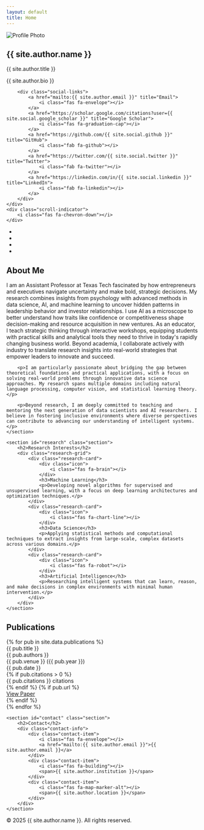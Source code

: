 ```yaml
---
layout: default
title: Home
---
```


<section class="hero">
    <div class="hero-content">
        <div class="profile-image">
            <img src="{{ '/assets/images/profile.jpg' | relative_url }}" alt="Profile Photo">
        </div>
        <h1 class="hero-title">{{ site.author.name }}</h1>
        <p class="hero-subtitle">{{ site.author.title }}</p>
        <p class="hero-bio">{{ site.author.bio }}</p>
        
        <div class="social-links">
            <a href="mailto:{{ site.author.email }}" title="Email">
                <i class="fas fa-envelope"></i>
            </a>
            <a href="https://scholar.google.com/citations?user={{ site.social.google_scholar }}" title="Google Scholar">
                <i class="fas fa-graduation-cap"></i>
            </a>
            <a href="https://github.com/{{ site.social.github }}" title="GitHub">
                <i class="fab fa-github"></i>
            </a>
            <a href="https://twitter.com/{{ site.social.twitter }}" title="Twitter">
                <i class="fab fa-twitter"></i>
            </a>
            <a href="https://linkedin.com/in/{{ site.social.linkedin }}" title="LinkedIn">
                <i class="fab fa-linkedin"></i>
            </a>
        </div>
    </div>
    <div class="scroll-indicator">
        <i class="fas fa-chevron-down"></i>
    </div>
</section>

<nav class="floating-nav">
    <ul>
        <li><a href="#about" data-tooltip="About"></a></li>
        <li><a href="#research" data-tooltip="Research"></a></li>
        <li><a href="#publications" data-tooltip="Publications"></a></li>
        <li><a href="#contact" data-tooltip="Contact"></a></li>
    </ul>
</nav>

<div class="main-content">
    <section id="about" class="section">
        <h2>About Me</h2>
        <p>I am an Assistant Professor at Texas Tech fascinated by how entrepreneurs and executives navigate uncertainty and make bold, strategic decisions. My research combines insights from psychology with advanced methods in data science, AI, and machine learning to uncover hidden patterns in leadership behavior and investor relationships. I use AI as a microscope to better understand how traits like confidence or competitiveness shape decision-making and resource acquisition in new ventures. As an educator, I teach strategic thinking through interactive workshops, equipping students with practical skills and analytical tools they need to thrive in today's rapidly changing business world. Beyond academia, I collaborate actively with industry to translate research insights into real-world strategies that empower leaders to innovate and succeed.</p>
        
        <p>I am particularly passionate about bridging the gap between theoretical foundations and practical applications, with a focus on solving real-world problems through innovative data science approaches. My research spans multiple domains including natural language processing, computer vision, and statistical learning theory.</p>
        
        <p>Beyond research, I am deeply committed to teaching and mentoring the next generation of data scientists and AI researchers. I believe in fostering inclusive environments where diverse perspectives can contribute to advancing our understanding of intelligent systems.</p>
    </section>

    <section id="research" class="section">
        <h2>Research Interests</h2>
        <div class="research-grid">
            <div class="research-card">
                <div class="icon">
                    <i class="fas fa-brain"></i>
                </div>
                <h3>Machine Learning</h3>
                <p>Developing novel algorithms for supervised and unsupervised learning, with a focus on deep learning architectures and optimization techniques.</p>
            </div>
            <div class="research-card">
                <div class="icon">
                    <i class="fas fa-chart-line"></i>
                </div>
                <h3>Data Science</h3>
                <p>Applying statistical methods and computational techniques to extract insights from large-scale, complex datasets across various domains.</p>
            </div>
            <div class="research-card">
                <div class="icon">
                    <i class="fas fa-robot"></i>
                </div>
                <h3>Artificial Intelligence</h3>
                <p>Researching intelligent systems that can learn, reason, and make decisions in complex environments with minimal human intervention.</p>
            </div>
        </div>
    </section>

<section id="publications" class="section">
    <h2>Publications</h2>
    <div class="publications-container">
        {% for pub in site.data.publications %}
        <div class="publication-item">
            <div class="title">{{ pub.title }}</div>
            <div class="authors">{{ pub.authors }}</div>
            <div class="venue">{{ pub.venue }} ({{ pub.year }})</div>
            <div class="date">{{ pub.date }}</div>
            {% if pub.citations > 0 %}
            <div class="citations">{{ pub.citations }} citations</div>
            {% endif %}
            {% if pub.url %}
            <div class="links">
                <a href="{{ pub.url }}" target="_blank">View Paper</a>
            </div>
            {% endif %}
        </div>
        {% endfor %}
    </div>
</section>

    <section id="contact" class="section">
        <h2>Contact</h2>
        <div class="contact-info">
            <div class="contact-item">
                <i class="fas fa-envelope"></i>
                <a href="mailto:{{ site.author.email }}">{{ site.author.email }}</a>
            </div>
            <div class="contact-item">
                <i class="fas fa-building"></i>
                <span>{{ site.author.institution }}</span>
            </div>
            <div class="contact-item">
                <i class="fas fa-map-marker-alt"></i>
                <span>{{ site.author.location }}</span>
            </div>
        </div>
    </section>
</div>

<footer class="footer">
    <div class="container">
        <p>&copy; 2025 {{ site.author.name }}. All rights reserved.</p>
    </div>
</footer>
